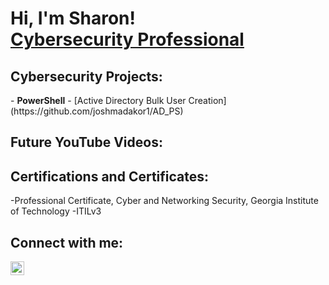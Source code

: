 <h1>Hi, I'm Sharon! <br/> <a href="https://www.linkedin.com/in/sharon-mitchell-0755493"</a>Cybersecurity Professional</a></h1>

<h2> Cybersecurity Projects:</h2>
- <b>PowerShell</b>
  - [Active Directory Bulk User Creation](https://github.com/joshmadakor1/AD_PS)

<h2>  Future YouTube Videos:</h2>

<h2>  Certifications and Certificates:</h2>
-Professional Certificate, Cyber and Networking Security, Georgia Institute of Technology
-ITILv3
<h2>  Connect with me:</h2>

<img align="left" alt="SharonMitchell | LinkedIn" width="22px" src="https://cdn.jsdelivr.net/npm/simple-icons@v3/icons/linkedin.svg"/>



<!---
sharontechnical2022/sharontechnical2022 is a ✨ special ✨ repository because its `README.md` (this file) appears on your GitHub profile.
You can click the Preview link to take a look at your changes.
--->

